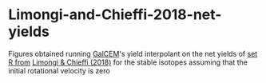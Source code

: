 # Limongi-and-Chieffi-2018-net-yields
Figures obtained running [GalCEM](https://github.com/egjergo/GalCEM)'s yield interpolant on the net yields of [set R from](http://orfeo.iaps.inaf.it/2018-modelli/yields/tab_R.tgz) [Limongi & Chieffi (2018)](https://ui.adsabs.harvard.edu/abs/2018ApJS..237...13L/abstract) for the stable isotopes assuming that the initial rotational velocity is zero
